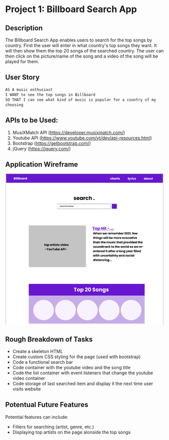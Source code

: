 # Project 1: Billboard Search App

## Description

The Billboard Search App enables users to search for the top songs by country. First the user will enter in what country's top songs they want. It will then show them the top 20 songs of the searched country. The user can then click on the picture/name of the song and a video of the song will be played for them.

## User Story

```
AS A music enthusiast
I WANT to see the top songs in Billboard
SO THAT I can see what kind of music is popular for a country of my choosing
```

## APIs to be Used:

1. MusiXMatch API (https://developer.musixmatch.com/)
2. Youtube API (https://www.youtube.com/yt/dev/api-resources.html)
3. Bootstrap (https://getbootstrap.com/)
4. jQuery (https://jquery.com/)

## Application Wireframe
![Wireframe of our Project](./images/wireframe1.png)

## Rough Breakdown of Tasks

* Create a skeleton HTML
* Create custom CSS styling for the page (used with bootstrap)
* Code a functional search bar
* Code container with the youtube video and the song title
* Code the list container with event listeners that change the youtube video container
* Code storage of last searched item and display it the next time user visits website

## Potentual Future Features

 Potential features can include:
 * Filters for searching (artist, genre, etc.)
 * Displaying top artists on the page alonside the top songs